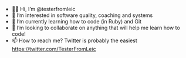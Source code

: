 - 👋🏾  Hi, I’m @testerfromleic
- 🧐  I’m interested in software quality, coaching and systems
- 🌱  I’m currently learning how to code (in Ruby) and Git
- 💞️  I’m looking to collaborate on anything that will help me learn how to code!
- 📫  How to reach me? Twitter is probably the easiest https://twitter.com/TesterFromLeic

<!---
testerfromleic/testerfromleic is a ✨ special ✨ repository because its `README.md` (this file) appears on your GitHub profile.
You can click the Preview link to take a look at your changes.
--->

